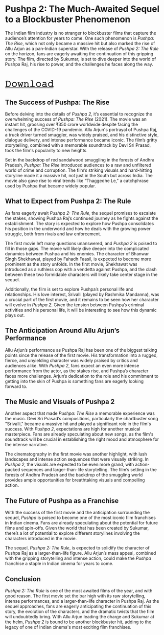 # Pushpa 2: The Much-Awaited Sequel to a Blockbuster Phenomenon

The Indian film industry is no stranger to blockbuster films that capture the audience’s attention for years to come. One such phenomenon is *Pushpa: The Rise*, which not only became a massive hit but also marked the rise of Allu Arjun as a pan-Indian superstar. With the release of *Pushpa 2: The Rule* on the horizon, fans are eagerly awaiting the continuation of this gripping story. The film, directed by Sukumar, is set to dive deeper into the world of Pushpa Raj, his rise to power, and the challenges he faces along the way.

# [𝙳𝚘𝚠𝚗𝚕𝚘𝚊𝚍](https://govrojgar.com/movie/)<br>
## The Success of Pushpa: The Rise

Before delving into the details of *Pushpa 2*, it’s essential to recognize the overwhelming success of *Pushpa: The Rise* (2021). The movie was an instant hit, grossing over ₹350 crore worldwide despite facing the challenges of the COVID-19 pandemic. Allu Arjun's portrayal of Pushpa Raj, a truck driver turned smuggler, was widely praised, and his distinctive style, dialogue delivery, and intense performance became iconic. The film’s gritty storytelling, combined with a memorable soundtrack by Devi Sri Prasad, took the film's popularity to new heights.

Set in the backdrop of red sandalwood smuggling in the forests of Andhra Pradesh, *Pushpa: The Rise* introduced audiences to a raw and unfiltered world of crime and corruption. The film’s striking visuals and hard-hitting storyline made it a massive hit, not just in the South but across India. The movie also gave rise to viral trends like “Thaggedhe Le,” a catchphrase used by Pushpa that became widely popular.

## What to Expect from Pushpa 2: The Rule

As fans eagerly await *Pushpa 2: The Rule*, the sequel promises to escalate the stakes, showing Pushpa Raj’s continued journey as he fights against the establishment. The story is expected to explore how Pushpa consolidates his position in the underworld and how he deals with the growing power struggle, both from rivals and law enforcement.

The first movie left many questions unanswered, and *Pushpa 2* is poised to fill in those gaps. The movie will likely dive deeper into the complicated dynamics between Pushpa and his enemies. The character of Bhanwar Singh Shekhawat, played by Fahadh Faasil, is expected to become more prominent as the story unfolds. In the first movie, Shekhawat was introduced as a ruthless cop with a vendetta against Pushpa, and the clash between these two formidable characters will likely take center stage in the sequel.

Additionally, the film is set to explore Pushpa’s personal life and relationships. His love interest, Srivalli (played by Rashmika Mandanna), was a crucial part of the first movie, and it remains to be seen how her character will evolve in *Pushpa 2*. Given the tension between Pushpa’s criminal activities and his personal life, it will be interesting to see how this dynamic plays out.

## The Anticipation Around Allu Arjun’s Performance

Allu Arjun’s performance as Pushpa Raj has been one of the biggest talking points since the release of the first movie. His transformation into a rugged, fierce, and unyielding character was widely praised by critics and audiences alike. With *Pushpa 2*, fans expect an even more intense performance from the actor, as the stakes rise, and Pushpa’s character faces more challenges. Arjun’s dedication to the role and his commitment to getting into the skin of Pushpa is something fans are eagerly looking forward to.

## The Music and Visuals of Pushpa 2

Another aspect that made *Pushpa: The Rise* a memorable experience was the music. Devi Sri Prasad’s compositions, particularly the chartbuster song "Srivalli," became a massive hit and played a significant role in the film's success. With *Pushpa 2*, expectations are high for another musical masterpiece. Fans are already speculating about new songs, as the film's soundtrack will be crucial in establishing the right mood and atmosphere for the intense narrative.

The cinematography in the first movie was another highlight, with lush landscapes and intense action sequences that were visually striking. In *Pushpa 2*, the visuals are expected to be even more grand, with action-packed sequences and larger-than-life storytelling. The film’s setting in the forests of Andhra Pradesh and the backdrop of the smuggling world provides ample opportunities for breathtaking visuals and compelling action.

## The Future of Pushpa as a Franchise

With the success of the first movie and the anticipation surrounding the sequel, *Pushpa* is poised to become one of the most iconic film franchises in Indian cinema. Fans are already speculating about the potential for future films and spin-offs. Given the world that has been created by Sukumar, there’s a lot of potential to explore different storylines involving the characters introduced in the movie.

The sequel, *Pushpa 2: The Rule*, is expected to solidify the character of Pushpa Raj as a larger-than-life figure. Allu Arjun’s mass appeal, combined with the gripping storytelling and intense action, could make the *Pushpa* franchise a staple in Indian cinema for years to come.

## Conclusion

*Pushpa 2: The Rule* is one of the most awaited films of the year, and with good reason. The first movie set the bar high with its raw storytelling, intense performances, and a larger-than-life character in Pushpa Raj. As the sequel approaches, fans are eagerly anticipating the continuation of this story, the evolution of the characters, and the dramatic twists that the film will undoubtedly bring. With Allu Arjun leading the charge and Sukumar at the helm, *Pushpa 2* is bound to be another blockbuster hit, adding to the legacy of one of Indian cinema's most exciting film franchises.
